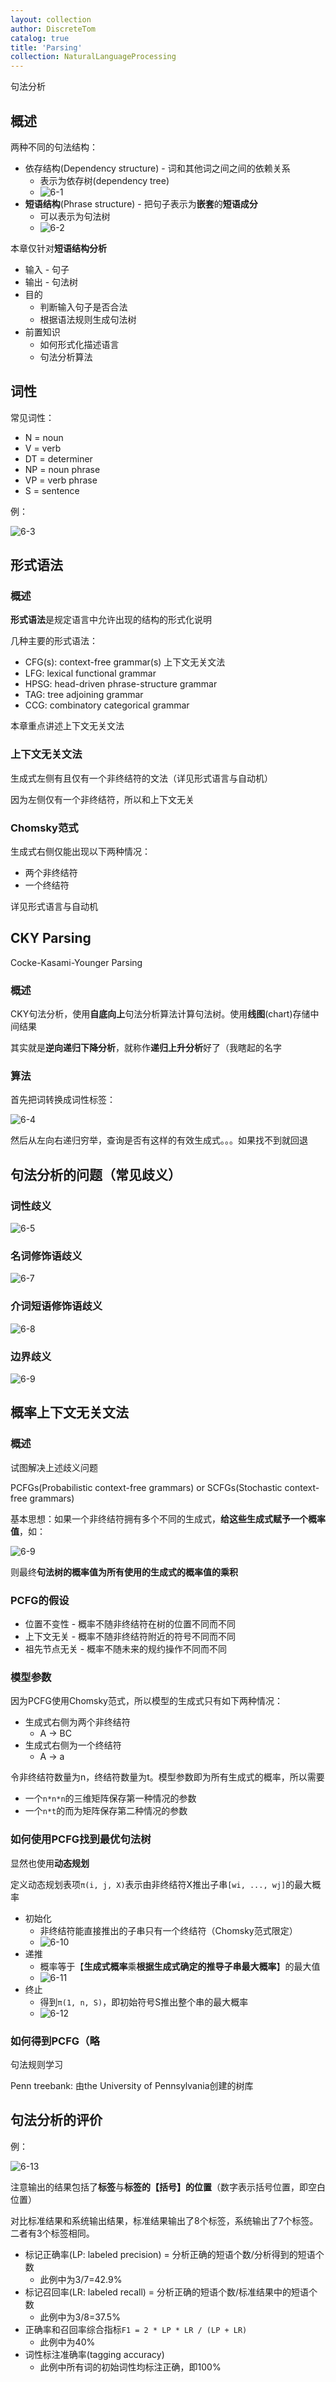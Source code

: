 ```yaml
---
layout: collection
author: DiscreteTom
catalog: true
title: 'Parsing'
collection: NaturalLanguageProcessing
---
```


句法分析

## 概述

两种不同的句法结构：
- 依存结构(Dependency structure) - 词和其他词之间之间的依赖关系
  - 表示为依存树(dependency tree)
  - ![6-1](img/6-1.png)
- **短语结构**(Phrase structure) - 把句子表示为**嵌套**的**短语成分**
  - 可以表示为句法树
  - ![6-2](img/6-2.png)

本章仅针对**短语结构分析**

- 输入 - 句子
- 输出 - 句法树
- 目的
  - 判断输入句子是否合法
  - 根据语法规则生成句法树
- 前置知识
  - 如何形式化描述语言
  - 句法分析算法

## 词性

常见词性：

- N = noun
- V = verb
- DT = determiner
- NP = noun phrase
- VP = verb phrase
- S = sentence

例：

![6-3](img/6-3.png)

## 形式语法

### 概述

**形式语法**是规定语言中允许出现的结构的形式化说明

几种主要的形式语法：
- CFG(s): context-free grammar(s) 上下文无关文法
- LFG: lexical functional grammar
- HPSG: head-driven phrase-structure grammar
- TAG: tree adjoining grammar
- CCG: combinatory categorical grammar

本章重点讲述上下文无关文法

### 上下文无关文法

生成式左侧有且仅有一个非终结符的文法（详见形式语言与自动机）

因为左侧仅有一个非终结符，所以和上下文无关

### Chomsky范式

生成式右侧仅能出现以下两种情况：
- 两个非终结符
- 一个终结符

详见形式语言与自动机

## CKY Parsing

Cocke-Kasami-Younger Parsing

### 概述

CKY句法分析，使用**自底向上**句法分析算法计算句法树。使用**线图**(chart)存储中间结果

其实就是**逆向递归下降分析**，就称作**递归上升分析**好了（我瞎起的名字

### 算法

首先把词转换成词性标签：

![6-4](img/6-4.png)

然后从左向右递归穷举，查询是否有这样的有效生成式。。。如果找不到就回退

## 句法分析的问题（常见歧义）

### 词性歧义

![6-5](img/6-5.png)

### 名词修饰语歧义

![6-7](img/6-7.png)

### 介词短语修饰语歧义

![6-8](img/6-8.png)

### 边界歧义

![6-9](img/6-9.png)

## 概率上下文无关文法

### 概述

试图解决上述歧义问题

PCFGs(Probabilistic context-free grammars) or SCFGs(Stochastic context-free grammars)

基本思想：如果一个非终结符拥有多个不同的生成式，**给这些生成式赋予一个概率值**，如：

![6-9](img/6-9.png)

则最终**句法树的概率值为所有使用的生成式的概率值的乘积**

### PCFG的假设

- 位置不变性 - 概率不随非终结符在树的位置不同而不同
- 上下文无关 - 概率不随非终结符附近的符号不同而不同
- 祖先节点无关 - 概率不随未来的规约操作不同而不同

### 模型参数

因为PCFG使用Chomsky范式，所以模型的生成式只有如下两种情况：

- 生成式右侧为两个非终结符
  - A -> BC
- 生成式右侧为一个终结符
  - A -> a

令非终结符数量为n，终结符数量为t。模型参数即为所有生成式的概率，所以需要
- 一个`n*n*n`的三维矩阵保存第一种情况的参数
- 一个`n*t`的而为矩阵保存第二种情况的参数

### 如何使用PCFG找到最优句法树

显然也使用**动态规划**

定义动态规划表项`π(i, j, X)`表示由非终结符X推出子串`[wi, ..., wj]`的最大概率

- 初始化
  - 非终结符能直接推出的子串只有一个终结符（Chomsky范式限定）
  - ![6-10](img/6-10.png)
- 递推
  - 概率等于【**生成式概率**乘**根据生成式确定的推导子串最大概率**】的最大值
  - ![6-11](img/6-11.png)
- 终止
  - 得到`π(1, n, S)`，即初始符号S推出整个串的最大概率
  - ![6-12](img/6-12.png)

### 如何得到PCFG（略

句法规则学习

Penn treebank: 由the University of Pennsylvania创建的树库

## 句法分析的评价

例：

![6-13](img/6-13.png)

注意输出的结果包括了**标签**与**标签的【括号】的位置**（数字表示括号位置，即空白位置）

对比标准结果和系统输出结果，标准结果输出了8个标签，系统输出了7个标签。二者有3个标签相同。

- 标记正确率(LP: labeled precision) = 分析正确的短语个数/分析得到的短语个数
  - 此例中为3/7=42.9%
- 标记召回率(LR: labeled recall) = 分析正确的短语个数/标准结果中的短语个数
  - 此例中为3/8=37.5%
- 正确率和召回率综合指标`F1 = 2 * LP * LR / (LP + LR)`
  - 此例中为40%
- 词性标注准确率(tagging accuracy)
  - 此例中所有词的初始词性均标注正确，即100%

